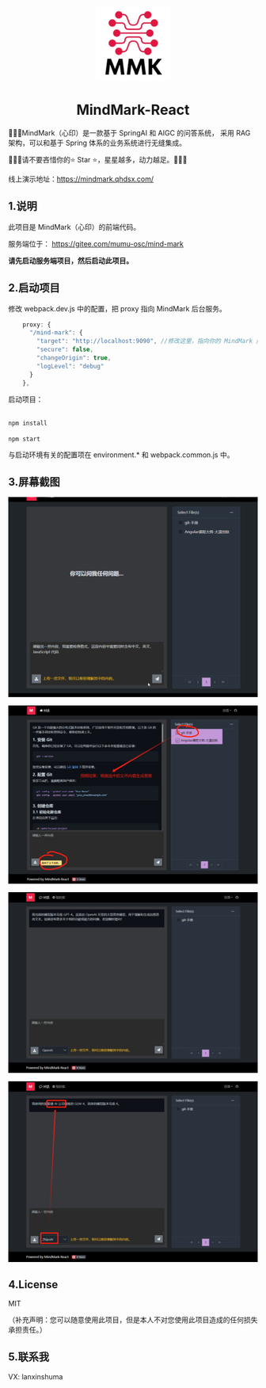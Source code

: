 <p align="center">
    <img width="150" src="./src/assets/images/mmk.png">
</p>

<h1 align="center">MindMark-React</h1>

<p align="left">
🚀🚀🚀MindMark（心印）是一款基于 SpringAI 和 AIGC 的问答系统， 采用 RAG 架构，可以和基于 Spring 体系的业务系统进行无缝集成。
</p>

<p>
🚀🚀🚀请不要吝惜你的⭐️ Star ⭐️，星星越多，动力越足。🚀🚀🚀
</p>

<p>线上演示地址：<a href="https://mindmark.qhdsx.com/">https://mindmark.qhdsx.com/</a></p>

## 1.说明

此项目是 MindMark（心印）的前端代码。

服务端位于： https://gitee.com/mumu-osc/mind-mark

**请先启动服务端项目，然后启动此项目。**

## 2.启动项目

修改 webpack.dev.js 中的配置，把 proxy 指向 MindMark 后台服务。

```javascript
    proxy: {
      "/mind-mark": {
        "target": "http://localhost:9090", //修改这里，指向你的 MindMark 服务端接口
        "secure": false,
        "changeOrigin": true,
        "logLevel": "debug"
      }
    },
```

启动项目：

```shell

npm install

npm start

```

与启动环境有关的配置项在 environment.\* 和 webpack.common.js 中。

## 3.屏幕截图

![mmk-1.gif](./src/assets/images/mmk-1.gif)

![mind-mark-react.png](./src/assets/images/mind-mark-react.png)

![11.png](./src/assets/images/11.png)

![12.png](./src/assets/images/12.png)

## 4.License

MIT

（补充声明：您可以随意使用此项目，但是本人不对您使用此项目造成的任何损失承担责任。）

## 5.联系我

VX: lanxinshuma

